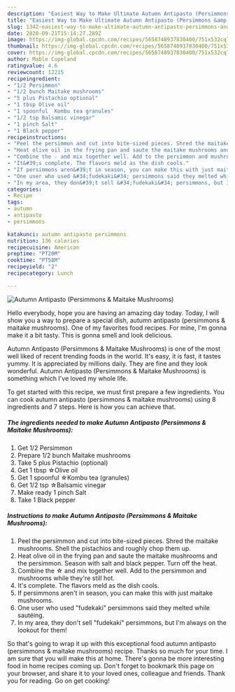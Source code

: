 ```yaml
---
description: "Easiest Way to Make Ultimate Autumn Antipasto (Persimmons &amp;amp; Maitake Mushrooms)"
title: "Easiest Way to Make Ultimate Autumn Antipasto (Persimmons &amp;amp; Maitake Mushrooms)"
slug: 1342-easiest-way-to-make-ultimate-autumn-antipasto-persimmons-and-amp-maitake-mushrooms
date: 2020-09-21T15:14:27.289Z
image: https://img-global.cpcdn.com/recipes/5658748937830400/751x532cq70/autumn-antipasto-persimmons-maitake-mushrooms-recipe-main-photo.jpg
thumbnail: https://img-global.cpcdn.com/recipes/5658748937830400/751x532cq70/autumn-antipasto-persimmons-maitake-mushrooms-recipe-main-photo.jpg
cover: https://img-global.cpcdn.com/recipes/5658748937830400/751x532cq70/autumn-antipasto-persimmons-maitake-mushrooms-recipe-main-photo.jpg
author: Mable Copeland
ratingvalue: 4.6
reviewcount: 12215
recipeingredient:
- "1/2 Persimmon"
- "1/2 bunch Maitake mushrooms"
- "5 plus Pistachio optional"
- "1 tbsp Olive oil"
- "1 spoonful  Kombu tea granules"
- "1/2 tsp Balsamic vinegar"
- "1 pinch Salt"
- "1 Black pepper"
recipeinstructions:
- "Peel the persimmon and cut into bite-sized pieces. Shred the maitake mushrooms. Shell the pistachios and roughly chop them up."
- "Heat olive oil in the frying pan and saute the maitake mushrooms and the persimmon. Season with salt and black pepper. Turn off the heat."
- "Combine the ☆ and mix together well. Add to the persimmon and mushrooms while they&#39;re still hot."
- "It&#39;s complete. The flavors meld as the dish cools."
- "If persimmons aren&#39;t in season, you can make this with just maitake mushrooms."
- "One user who used &#34;fudekaki&#34; persimmons said they melted while sautéing."
- "In my area, they don&#39;t sell &#34;fudekaki&#34; persimmons, but I&#39;m always on the lookout for them!"
categories:
- Recipe
tags:
- autumn
- antipasto
- persimmons

katakunci: autumn antipasto persimmons 
nutrition: 136 calories
recipecuisine: American
preptime: "PT20M"
cooktime: "PT58M"
recipeyield: "2"
recipecategory: Lunch

---
```



![Autumn Antipasto (Persimmons &amp; Maitake Mushrooms)](https://img-global.cpcdn.com/recipes/5658748937830400/751x532cq70/autumn-antipasto-persimmons-maitake-mushrooms-recipe-main-photo.jpg)

Hello everybody, hope you are having an amazing day today. Today, I will show you a way to prepare a special dish, autumn antipasto (persimmons &amp; maitake mushrooms). One of my favorites food recipes. For mine, I'm gonna make it a bit tasty. This is gonna smell and look delicious.

Autumn Antipasto (Persimmons &amp; Maitake Mushrooms) is one of the most well liked of recent trending foods in the world. It's easy, it is fast, it tastes yummy. It is appreciated by millions daily. They are fine and they look wonderful. Autumn Antipasto (Persimmons &amp; Maitake Mushrooms) is something which I've loved my whole life.




To get started with this recipe, we must first prepare a few ingredients. You can cook autumn antipasto (persimmons &amp; maitake mushrooms) using 8 ingredients and 7 steps. Here is how you can achieve that.

<!--inarticleads1-->

##### The ingredients needed to make Autumn Antipasto (Persimmons &amp; Maitake Mushrooms):

1. Get 1/2 Persimmon
1. Prepare 1/2 bunch Maitake mushrooms
1. Take 5 plus Pistachio (optional)
1. Get 1 tbsp ☆Olive oil
1. Get 1 spoonful  ☆Kombu tea (granules)
1. Get 1/2 tsp ☆Balsamic vinegar
1. Make ready 1 pinch Salt
1. Take 1 Black pepper




<!--inarticleads2-->

##### Instructions to make Autumn Antipasto (Persimmons &amp; Maitake Mushrooms):

1. Peel the persimmon and cut into bite-sized pieces. Shred the maitake mushrooms. Shell the pistachios and roughly chop them up.
1. Heat olive oil in the frying pan and saute the maitake mushrooms and the persimmon. Season with salt and black pepper. Turn off the heat.
1. Combine the ☆ and mix together well. Add to the persimmon and mushrooms while they&#39;re still hot.
1. It&#39;s complete. The flavors meld as the dish cools.
1. If persimmons aren&#39;t in season, you can make this with just maitake mushrooms.
1. One user who used &#34;fudekaki&#34; persimmons said they melted while sautéing.
1. In my area, they don&#39;t sell &#34;fudekaki&#34; persimmons, but I&#39;m always on the lookout for them!




So that's going to wrap it up with this exceptional food autumn antipasto (persimmons &amp; maitake mushrooms) recipe. Thanks so much for your time. I am sure that you will make this at home. There's gonna be more interesting food in home recipes coming up. Don't forget to bookmark this page on your browser, and share it to your loved ones, colleague and friends. Thank you for reading. Go on get cooking!
